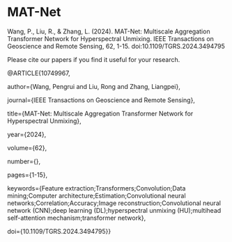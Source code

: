 # MAT-Net
Wang, P., Liu, R., & Zhang, L. (2024). MAT-Net: Multiscale Aggregation Transformer Network for Hyperspectral Unmixing. IEEE Transactions on Geoscience and Remote Sensing, 62, 1-15. doi:10.1109/TGRS.2024.3494795

Please cite our papers if you find it useful for your research. 


@ARTICLE{10749967,

  author={Wang, Pengrui and Liu, Rong and Zhang, Liangpei},
  
  journal={IEEE Transactions on Geoscience and Remote Sensing}, 
  
  title={MAT-Net: Multiscale Aggregation Transformer Network for Hyperspectral Unmixing}, 
  
  year={2024},
  
  volume={62},
  
  number={},
  
  pages={1-15},
  
  keywords={Feature extraction;Transformers;Convolution;Data mining;Computer architecture;Estimation;Convolutional neural networks;Correlation;Accuracy;Image reconstruction;Convolutional neural network (CNN);deep learning (DL);hyperspectral unmixing (HU);multihead self-attention mechanism;transformer network},
  
  doi={10.1109/TGRS.2024.3494795}}
